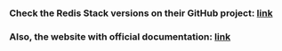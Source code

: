 ### Check the Redis Stack versions on their GitHub project: [link](https://github.com/redis-stack/redis-stack/releases)

### Also, the website with official documentation: [link](https://redis.io/docs/latest/operate/oss_and_stack/stack-with-enterprise/release-notes/redisstack/)
